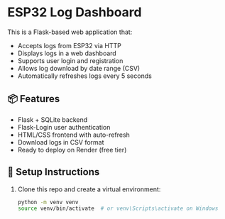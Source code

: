 # ESP32 Log Dashboard

This is a Flask-based web application that:

- Accepts logs from ESP32 via HTTP
- Displays logs in a web dashboard
- Supports user login and registration
- Allows log download by date range (CSV)
- Automatically refreshes logs every 5 seconds

## 📦 Features

- Flask + SQLite backend
- Flask-Login user authentication
- HTML/CSS frontend with auto-refresh
- Download logs in CSV format
- Ready to deploy on Render (free tier)

## 🚀 Setup Instructions

1. Clone this repo and create a virtual environment:
   ```bash
   python -m venv venv
   source venv/bin/activate  # or venv\Scripts\activate on Windows
